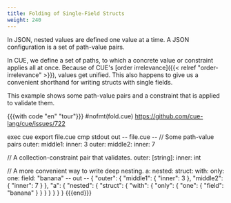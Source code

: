 ```yaml
---
title: Folding of Single-Field Structs
weight: 240
---
```


In JSON, nested values are defined one value at a time.
A JSON configuration is a set of path-value pairs.

In CUE, we define a set of paths,
to which a concrete value or constraint applies all at once.
Because of CUE's
[order irrelevance]({{< relref "order-irrelevance" >}}),
values get unified.
This also happens to give us a convenient shorthand for writing structs with
single fields.

This example shows some path-value pairs and a constraint that is applied to
validate them.

{{{with code "en" "tour"}}}
#nofmt(fold.cue) https://github.com/cue-lang/cue/issues/722

exec cue export file.cue
cmp stdout out
-- file.cue --
// Some path-value pairs
outer: middle1: inner: 3
outer: middle2: inner: 7

// A collection-constraint pair that validates.
outer: [string]: inner: int

// A more convenient way to write deep nesting.
a: nested: struct: with: only: one: field: "banana"
-- out --
{
    "outer": {
        "middle1": {
            "inner": 3
        },
        "middle2": {
            "inner": 7
        }
    },
    "a": {
        "nested": {
            "struct": {
                "with": {
                    "only": {
                        "one": {
                            "field": "banana"
                        }
                    }
                }
            }
        }
    }
}
{{{end}}}
